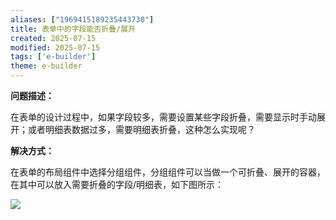 ```yaml
---
aliases: ["1969415189235443730"]
title: 表单中的字段能否折叠/展开
created: 2025-07-15
modified: 2025-07-15
tags: ['e-builder']
theme: e-builder
---
```


**问题描述：**

在表单的设计过程中，如果字段较多，需要设置某些字段折叠，需要显示时手动展开；或者明细表数据过多，需要明细表折叠，这种怎么实现呢？

**解决方式：**

在表单的布局组件中选择分组组件，分组组件可以当做一个可折叠、展开的容器，在其中可以放入需要折叠的字段/明细表，如下图所示：

![](8cccb5cdd345dae5676377a724140cbe.jpg)